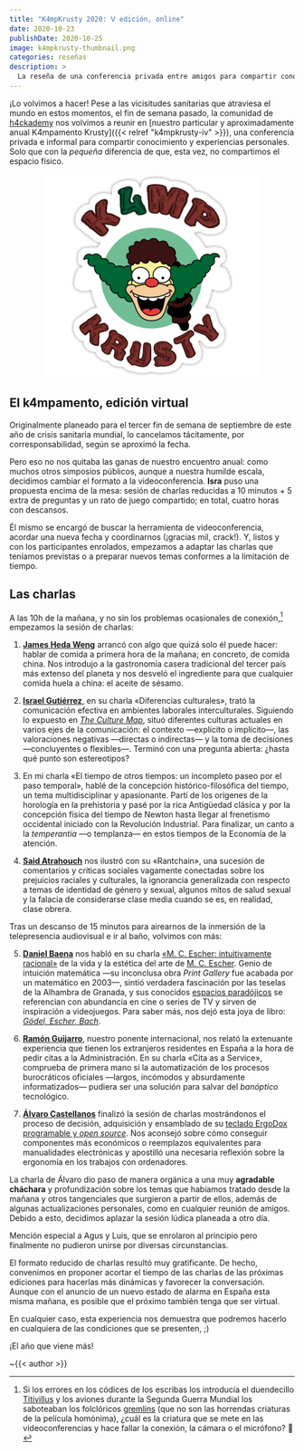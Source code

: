 ```yaml
---
title: "K4mpKrusty 2020: Ⅴ edición, online"
date: 2020-10-23
publishDate: 2020-10-25
image: k4mpkrusty-thumbnail.png
categories: reseñas
description: >
  La reseña de una conferencia privada entre amigos para compartir conocimiento y experiencia: gastronomía, comunicación, filosofía, estética del arte, sociología, tecnología, ergonomía... ¡No se nos acaba el fuelle! Esta vez, en formato virtual.
---
```


¡Lo volvimos a hacer! Pese a las vicisitudes sanitarias que atraviesa el mundo en estos momentos, el fin de semana pasado, la comunidad de [h4ckademy](http://h4ckademy.com) nos volvimos a reunir en [nuestro particular y aproximadamente anual K4mpamento Krusty]({{< relref "k4mpkrusty-iv" >}}), una conferencia privada e informal para compartir conocimiento y experiencias personales. Solo que con la _pequeña_ diferencia de que, esta vez, no compartimos el espacio físico.


<div style="text-align: center">

![Logo del K4mpamento Krusty](k4mpkrusty-logo.png)

</div>


## El k4mpamento, edición virtual

Originalmente planeado para el tercer fin de semana de septiembre de este año de crisis sanitaria mundial, lo cancelamos tácitamente, por corresponsabilidad, según se aproximó la fecha.

Pero eso no nos quitaba las ganas de nuestro encuentro anual: como muchos otros simposios públicos, aunque a nuestra humilde escala, decidimos cambiar el formato a la videoconferencia. **Isra** puso una propuesta encima de la mesa: sesión de charlas reducidas a 10 minutos + 5 extra de preguntas y un rato de juego compartido; en total, cuatro horas con descansos.

Él mismo se encargó de buscar la herramienta de videoconferencia, acordar una nueva fecha y coordinarnos (¡gracias mil, crack!). Y, listos y con los participantes enrolados, empezamos a adaptar las charlas que teníamos previstas o a preparar nuevos temas conformes a la limitación de tiempo.


## Las charlas

A las 10h de la mañana, y no sin los problemas ocasionales de conexión,[^criatura-siglo-xxi] empezamos la sesión de charlas:

1. [**James Heda Weng**](https://twitter.com/jameshedaweng) arrancó con algo que quizá solo él puede hacer: hablar de comida a primera hora de la mañana; en concreto, de comida china. Nos introdujo a la gastronomía casera tradicional del tercer país más extenso del planeta y nos desveló el ingrediente para que cualquier comida huela a china: el aceite de sésamo.

2. [**Israel Gutiérrez**](https://www.israelgutierrez.es), en su charla «Diferencias culturales», trató la comunicación efectiva en ambientes laborales interculturales. Siguiendo lo expuesto en [_The Culture Map_](https://erinmeyer.com/books/the-culture-map/), situó diferentes culturas actuales en varios ejes de la comunicación: el contexto &mdash;explícito o implícito&mdash;, las valoraciones negativas &mdash;directas o indirectas&mdash; y la toma de decisiones &mdash;concluyentes o flexibles&mdash;. Terminó con una pregunta abierta: ¿hasta qué punto son estereotipos?

3. En mi charla «El tiempo de otros tiempos: un incompleto paseo por el paso temporal», hablé de la concepción histórico-filosófica del tiempo, un tema multidisciplinar y apasionante. Partí de los orígenes de la horología en la prehistoria y pasé por la rica Antigüedad clásica y por la concepción física del tiempo de Newton hasta llegar al frenetismo occidental iniciado con la Revolución Industrial. Para finalizar, un canto a la _temperantia_ &mdash;o templanza&mdash; en estos tiempos de la Economía de la atención.

4. [**Said Atrahouch**](https://github.com/Afsoon) nos ilustró con su «Rantchain», una sucesión de comentarios y críticas sociales vagamente conectadas sobre los prejuicios raciales y culturales, la ignorancia generalizada con respecto a temas de identidad de género y sexual, algunos mitos de salud sexual y la falacia de considerarse clase media cuando se es, en realidad, clase obrera.

Tras un descanso de 15 minutos para airearnos de la inmersión de la telepresencia audiovisual e ir al baño, volvimos con más:

5. [**Daniel Baena**](https://twitter.com/dani_baena) nos habló en su charla [«M. C. Escher: intuitivamente racional»](daniel-baena_mc-escher-intuitivamente-racional_2020.odp) de la vida y la estética del arte de [M. C. Escher](https://es.wikipedia.org/wiki/M._C._Escher). Genio de intuición matemática &mdash;su inconclusa obra _Print Gallery_ fue acabada por un matemático en 2003&mdash;, sintió verdadera fascinación por las teselas de la Alhambra de Granada, y sus conocidos [espacios paradójicos](https://en.wikipedia.org/wiki/Relativity_(M._C._Escher)) se referencian con abundancia en cine o series de TV y sirven de inspiración a videojuegos. Para saber más, nos dejó esta joya de libro: [_Gödel, Escher, Bach_](https://es.wikipedia.org/wiki/Gödel,_Escher,_Bach:_un_Eterno_y_Grácil_Bucle).

6. [**Ramón Guijarro**](http://soyguijarro.com), nuestro ponente internacional, nos relató la extenuante experiencia que tienen los extranjeros residentes en España a la hora de pedir citas a la Administración. En su charla «Cita as a Service», comprueba de primera mano si la automatización de los procesos burocráticos oficiales &mdash;largos, incómodos y absurdamente informatizados&mdash; pudiera ser una solución para salvar del _banóptico_ tecnológico.

7. [**Álvaro Castellanos**](https://github.com/alvarocaste) finalizó la sesión de charlas mostrándonos el proceso de decisión, adquisición y ensamblado de su [teclado ErgoDox programable y _open source_](https://www.ergodox.io/). Nos aconsejó sobre cómo conseguir componentes más económicos o reemplazos equivalentes para manualidades electrónicas y apostilló una necesaria reflexión sobre la ergonomía en los trabajos con ordenadores.


La charla de Álvaro dio paso de manera orgánica a una muy **agradable cháchara** y profundización sobre los temas que habíamos tratado desde la mañana y otros tangenciales que surgieron a partir de ellos, además de algunas actualizaciones personales, como en cualquier reunión de amigos. Debido a esto, decidimos aplazar la sesión lúdica planeada a otro día.

Mención especial a Agus y Luis, que se enrolaron al principio pero finalmente no pudieron unirse por diversas circunstancias.

El formato reducido de charlas resultó muy gratificante. De hecho, convenimos en proponer acortar el tiempo de las charlas de las próximas ediciones para hacerlas más dinámicas y favorecer la conversación. Aunque con el anuncio de un nuevo estado de alarma en España esta misma mañana, es posible que el próximo también tenga que ser virtual.

En cualquier caso, esta experiencia nos demuestra que podremos hacerlo en cualquiera de las condiciones que se presenten, ;)

¡El año que viene más!

~{{< author >}}



[^criatura-siglo-xxi]: Si los errores en los códices de los escribas los introducía el duendecillo [Titivillus](https://es.wikipedia.org/wiki/Titivillus) y los aviones durante la Segunda Guerra Mundial los saboteaban los folclóricos [gremlins](https://es.wikipedia.org/wiki/Gremlin) (que no son las horrendas criaturas de la película homónima), ¿cuál es la criatura que se mete en las videoconferencias y hace fallar la conexión, la cámara o el micrófono? 🤔